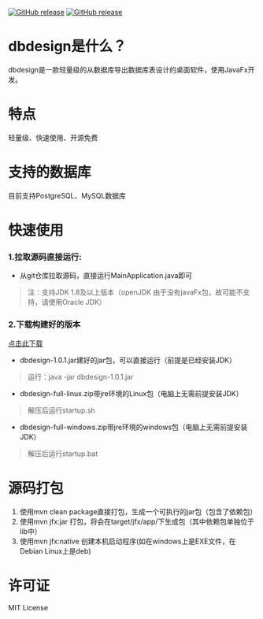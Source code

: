 [![GitHub release](https://img.shields.io/github/v/tag/hlinfocc/dbdesign.svg?label=%E6%9C%80%E6%96%B0%E7%89%88%E6%9C%AC)](https://github.com/hlinfocc/dbdesign/releases)
[![GitHub release](https://img.shields.io/badge/%E7%AB%8B%E5%8D%B3%E4%B8%8B%E8%BD%BD-cf2727)](https://github.com/hlinfocc/dbdesign/releases)

# dbdesign是什么？

dbdesign是一款轻量级的从数据库导出数据库表设计的桌面软件，使用JavaFx开发。

# 特点

轻量级、快速使用、开源免费

# 支持的数据库

目前支持PostgreSQL、MySQL数据库

# 快速使用

### 1.拉取源码直接运行:

* 从git仓库拉取源码，直接运行MainApplication.java即可

>注：支持JDK 1.8及以上版本（openJDK 由于没有javaFx包，故可能不支持，请使用Oracle JDK）

### 2.下载构建好的版本

[点击此下载](https://github.com/hlinfocc/dbdesign/releases)

* dbdesign-1.0.1.jar建好的jar包，可以直接运行（前提是已经安装JDK）

> 运行：java -jar dbdesign-1.0.1.jar

* dbdesign-full-linux.zip带jre环境的Linux包（电脑上无需前提安装JDK）

> 解压后运行startup.sh

* dbdesign-full-windows.zip带jre环境的windows包（电脑上无需前提安装JDK）

> 解压后运行startup.bat

# 源码打包

1. 使用mvn clean package直接打包，生成一个可执行的jar包（包含了依赖包）
2. 使用mvn jfx:jar 打包，将会在target/jfx/app/下生成包（其中依赖包单独位于lib中）
3. 使用mvn jfx:native 创建本机启动程序(如在windows上是EXE文件，在Debian Linux上是deb)

# 许可证
MIT License 
